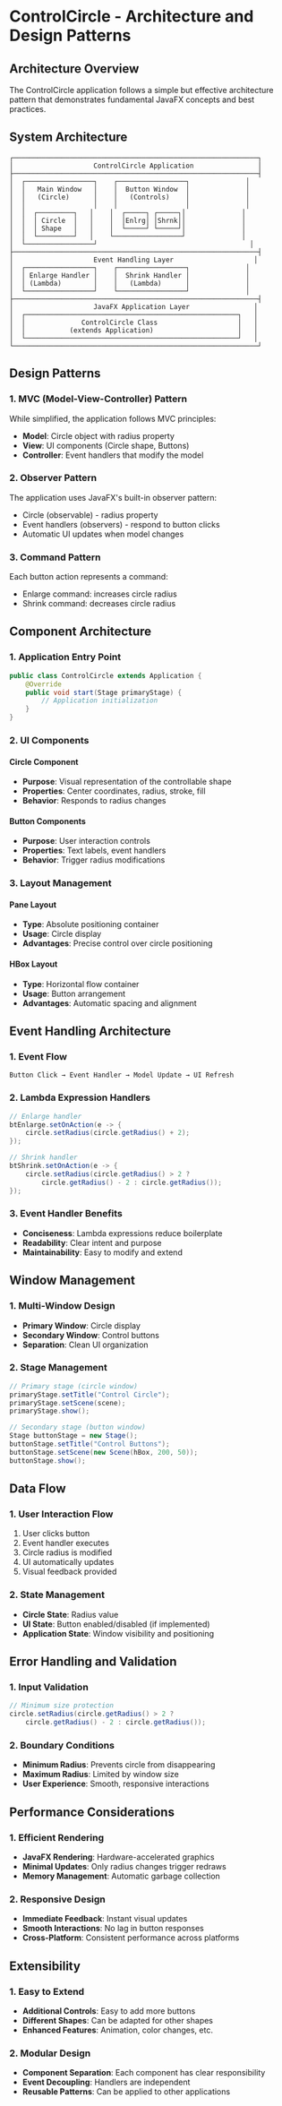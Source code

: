 # ControlCircle - Architecture and Design Patterns

## Architecture Overview

The ControlCircle application follows a simple but effective architecture pattern that demonstrates fundamental JavaFX concepts and best practices.

## System Architecture

```
┌─────────────────────────────────────────────────────────────┐
│                    ControlCircle Application                │
├─────────────────────────────────────────────────────────────┤
│  ┌─────────────────┐    ┌─────────────────┐              │
│  │   Main Window   │    │  Button Window  │              │
│  │   (Circle)      │    │   (Controls)    │              │
│  │                 │    │                 │              │
│  │  ┌─────────┐   │    │  ┌─────┐ ┌─────┐│              │
│  │  │ Circle  │   │    │  │Enlrg│ │Shrnk││              │
│  │  │ Shape   │   │    │  └─────┘ └─────┘│              │
│  │  └─────────┘   │    └─────────────────┘              │
│  └─────────────────┘                                      │
├─────────────────────────────────────────────────────────────┤
│                    Event Handling Layer                    │
│  ┌─────────────────┐    ┌─────────────────┐              │
│  │ Enlarge Handler │    │  Shrink Handler │              │
│  │ (Lambda)        │    │   (Lambda)      │              │
│  └─────────────────┘    └─────────────────┘              │
├─────────────────────────────────────────────────────────────┤
│                    JavaFX Application Layer                │
│  ┌─────────────────────────────────────────────────────┐   │
│  │              ControlCircle Class                    │   │
│  │           (extends Application)                     │   │
│  └─────────────────────────────────────────────────────┘   │
└─────────────────────────────────────────────────────────────┘
```

## Design Patterns

### 1. MVC (Model-View-Controller) Pattern

While simplified, the application follows MVC principles:

- **Model**: Circle object with radius property
- **View**: UI components (Circle shape, Buttons)
- **Controller**: Event handlers that modify the model

### 2. Observer Pattern

The application uses JavaFX's built-in observer pattern:
- Circle (observable) - radius property
- Event handlers (observers) - respond to button clicks
- Automatic UI updates when model changes

### 3. Command Pattern

Each button action represents a command:
- Enlarge command: increases circle radius
- Shrink command: decreases circle radius

## Component Architecture

### 1. Application Entry Point

```java
public class ControlCircle extends Application {
    @Override
    public void start(Stage primaryStage) {
        // Application initialization
    }
}
```

### 2. UI Components

#### Circle Component
- **Purpose**: Visual representation of the controllable shape
- **Properties**: Center coordinates, radius, stroke, fill
- **Behavior**: Responds to radius changes

#### Button Components
- **Purpose**: User interaction controls
- **Properties**: Text labels, event handlers
- **Behavior**: Trigger radius modifications

### 3. Layout Management

#### Pane Layout
- **Type**: Absolute positioning container
- **Usage**: Circle display
- **Advantages**: Precise control over circle positioning

#### HBox Layout
- **Type**: Horizontal flow container
- **Usage**: Button arrangement
- **Advantages**: Automatic spacing and alignment

## Event Handling Architecture

### 1. Event Flow

```
Button Click → Event Handler → Model Update → UI Refresh
```

### 2. Lambda Expression Handlers

```java
// Enlarge handler
btEnlarge.setOnAction(e -> {
    circle.setRadius(circle.getRadius() + 2);
});

// Shrink handler
btShrink.setOnAction(e -> {
    circle.setRadius(circle.getRadius() > 2 ? 
        circle.getRadius() - 2 : circle.getRadius());
});
```

### 3. Event Handler Benefits

- **Conciseness**: Lambda expressions reduce boilerplate
- **Readability**: Clear intent and purpose
- **Maintainability**: Easy to modify and extend

## Window Management

### 1. Multi-Window Design

- **Primary Window**: Circle display
- **Secondary Window**: Control buttons
- **Separation**: Clean UI organization

### 2. Stage Management

```java
// Primary stage (circle window)
primaryStage.setTitle("Control Circle");
primaryStage.setScene(scene);
primaryStage.show();

// Secondary stage (button window)
Stage buttonStage = new Stage();
buttonStage.setTitle("Control Buttons");
buttonStage.setScene(new Scene(hBox, 200, 50));
buttonStage.show();
```

## Data Flow

### 1. User Interaction Flow

1. User clicks button
2. Event handler executes
3. Circle radius is modified
4. UI automatically updates
5. Visual feedback provided

### 2. State Management

- **Circle State**: Radius value
- **UI State**: Button enabled/disabled (if implemented)
- **Application State**: Window visibility and positioning

## Error Handling and Validation

### 1. Input Validation

```java
// Minimum size protection
circle.setRadius(circle.getRadius() > 2 ? 
    circle.getRadius() - 2 : circle.getRadius());
```

### 2. Boundary Conditions

- **Minimum Radius**: Prevents circle from disappearing
- **Maximum Radius**: Limited by window size
- **User Experience**: Smooth, responsive interactions

## Performance Considerations

### 1. Efficient Rendering

- **JavaFX Rendering**: Hardware-accelerated graphics
- **Minimal Updates**: Only radius changes trigger redraws
- **Memory Management**: Automatic garbage collection

### 2. Responsive Design

- **Immediate Feedback**: Instant visual updates
- **Smooth Interactions**: No lag in button responses
- **Cross-Platform**: Consistent performance across platforms

## Extensibility

### 1. Easy to Extend

- **Additional Controls**: Easy to add more buttons
- **Different Shapes**: Can be adapted for other shapes
- **Enhanced Features**: Animation, color changes, etc.

### 2. Modular Design

- **Component Separation**: Each component has clear responsibility
- **Event Decoupling**: Handlers are independent
- **Reusable Patterns**: Can be applied to other applications 